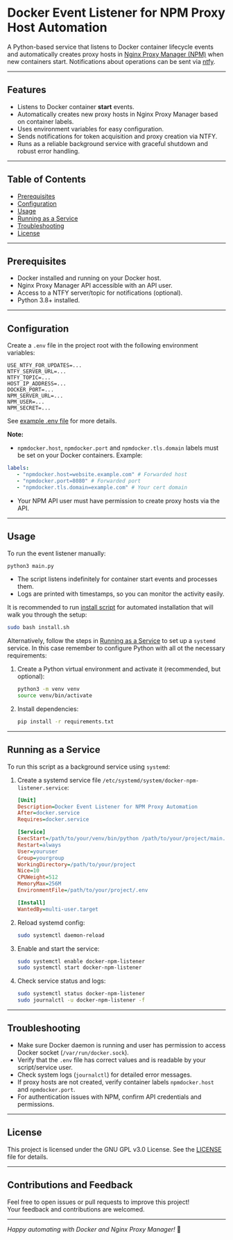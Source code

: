 # Docker Event Listener for NPM Proxy Host Automation

A Python-based service that listens to Docker container lifecycle events and automatically creates proxy hosts in [Nginx Proxy Manager (NPM)](https://nginxproxymanager.com/) when new containers start. Notifications about operations can be sent via [ntfy](https://ntfy.sh/).

---

## Features

- Listens to Docker container **start** events.
- Automatically creates new proxy hosts in Nginx Proxy Manager based on container labels.
- Uses environment variables for easy configuration.
- Sends notifications for token acquisition and proxy creation via NTFY.
- Runs as a reliable background service with graceful shutdown and robust error handling.

---

## Table of Contents

- [Prerequisites](#prerequisites)
- [Configuration](#configuration)
- [Usage](#usage)
- [Running as a Service](#running-as-a-service)
- [Troubleshooting](#troubleshooting)
- [License](#license)

---

## Prerequisites

- Docker installed and running on your Docker host.
- Nginx Proxy Manager API accessible with an API user.
- Access to a NTFY server/topic for notifications (optional).
- Python 3.8+ installed.

---

## Configuration

Create a `.env` file in the project root with the following environment variables:

```env
USE_NTFY_FOR_UPDATES=...
NTFY_SERVER_URL=...
NTFY_TOPIC=...
HOST_IP_ADDRESS=...
DOCKER_PORT=...
NPM_SERVER_URL=...
NPM_USER=...
NPM_SECRET=...
```
See [example .env file](dotenv%20example) for more details.

**Note:**  
- `npmdocker.host`, `npmdocker.port` and `npmdocker.tls.domain` labels must be set on your Docker containers. Example:

```yaml
labels:
   - "npmdocker.host=website.example.com" # Forwarded host
   - "npmdocker.port=8080" # Forwarded port
   - "npmdocker.tls.domain=example.com" # Your cert domain
```
- Your NPM API user must have permission to create proxy hosts via the API.

---

## Usage

To run the event listener manually:

```bash
python3 main.py
```

- The script listens indefinitely for container start events and processes them.  
- Logs are printed with timestamps, so you can monitor the activity easily.

It is recommended to run [install script](install.sh) for automated installation that will walk you through the setup:

```bash
sudo bash install.sh
```
Alternatively, follow the steps in [Running as a Service](#running-as-a-service) to set up a `systemd` service. In this case remember to configure Python with all ot the necessary requirements:

1. Create a Python virtual environment and activate it (recommended, but optional):

   ```bash
   python3 -m venv venv
   source venv/bin/activate
   ```
2. Install dependencies:

   ```bash
   pip install -r requirements.txt
   ```

---

## Running as a Service

To run this script as a background service using `systemd`:

1. Create a systemd service file `/etc/systemd/system/docker-npm-listener.service`:

   ```ini
   [Unit]
   Description=Docker Event Listener for NPM Proxy Automation
   After=docker.service
   Requires=docker.service

   [Service]
   ExecStart=/path/to/your/venv/bin/python /path/to/your/project/main.py
   Restart=always
   User=youruser
   Group=yourgroup
   WorkingDirectory=/path/to/your/project
   Nice=10
   CPUWeight=512
   MemoryMax=256M
   EnvironmentFile=/path/to/your/project/.env

   [Install]
   WantedBy=multi-user.target
   ```

2. Reload systemd config:

   ```bash
   sudo systemctl daemon-reload
   ```

3. Enable and start the service:

   ```bash
   sudo systemctl enable docker-npm-listener
   sudo systemctl start docker-npm-listener
   ```

4. Check service status and logs:

   ```bash
   sudo systemctl status docker-npm-listener
   sudo journalctl -u docker-npm-listener -f
   ```

---

## Troubleshooting

- Make sure Docker daemon is running and user has permission to access Docker socket (`/var/run/docker.sock`).  
- Verify that the `.env` file has correct values and is readable by your script/service user.  
- Check system logs (`journalctl`) for detailed error messages.  
- If proxy hosts are not created, verify container labels `npmdocker.host` and `npmdocker.port`.  
- For authentication issues with NPM, confirm API credentials and permissions.

---

## License

This project is licensed under the GNU GPL v3.0 License. See the [LICENSE](LICENSE) file for details.

---

## Contributions and Feedback

Feel free to open issues or pull requests to improve this project!  
Your feedback and contributions are welcomed.

---

*Happy automating with Docker and Nginx Proxy Manager!* 🚀